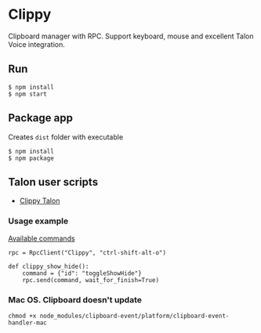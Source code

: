 # Clippy

Clipboard manager with RPC. Support keyboard, mouse and excellent Talon Voice integration.

## Run

```
$ npm install
$ npm start
```

## Package app

Creates `dist` folder with executable

```
$ npm install
$ npm package
```

## Talon user scripts

-   [Clippy Talon](https://github.com/AndreasArvidsson/andreas-talon/tree/master/apps/clippy)

### Usage example

[Available commands](./src/types/Command.ts)

```
rpc = RpcClient("Clippy", "ctrl-shift-alt-o")

def clippy_show_hide():
    command = {"id": "toggleShowHide"}
    rpc.send(command, wait_for_finish=True)
```

### Mac OS. Clipboard doesn't update

`chmod +x node_modules/clipboard-event/platform/clipboard-event-handler-mac`
